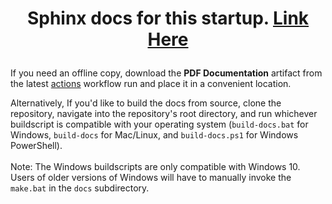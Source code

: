 # <p align=center> Sphinx docs for this startup. [Link Here](https://rcdesignbureau.github.io/rcdb-docs/) </p>

If you need an offline copy, download the **PDF Documentation** artifact from the latest [actions](https://github.com/rcdesignbureau/rcdb-docs/actions) workflow run and place it in a convenient location.

Alternatively, If you'd like to build the docs from source, clone the repository, navigate into the repository's root directory, and run whichever buildscript is compatible with your operating system (```build-docs.bat``` for Windows, ```build-docs``` for Mac/Linux, and ```build-docs.ps1``` for Windows PowerShell).
<br> <br> Note: The Windows buildscripts are only compatible with Windows 10. Users of older versions of Windows will have to  manually invoke the ```make.bat``` in the ```docs``` subdirectory.
